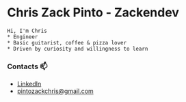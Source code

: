 
# Chris Zack Pinto - Zackendev

```console
Hi, I'm Chris 
* Engineer
* Basic guitarist, coffee & pizza lover
* Driven by curiosity and willingness to learn
```

### Contacts 📫

- [LinkedIn](https://www.linkedin.com/in/chriszackpinto/)
- pintozackchris@gmail.com




<!--
**zackendev/zackendev** is a ✨ _special_ ✨ repository because its `README.md` (this file) appears on your GitHub profile.
### Hi there 👋

Here are some ideas to get you started:

- 🔭 I’m currently working on ...
- 🌱 I’m currently learning ...
- 👯 I’m looking to collaborate on ...
- 🤔 I’m looking for help with ...
- 💬 Ask me about ...
- 📫 How to reach me: ...
- 😄 Pronouns: ...
- ⚡ Fun fact: ...
-->

